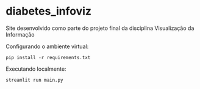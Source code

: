 # diabetes_infoviz
Site desenvolvido como parte do projeto final da disciplina Visualização da Informação

Configurando o ambiente virtual:

```pip install -r requirements.txt```

Executando localmente:

```streamlit run main.py```
